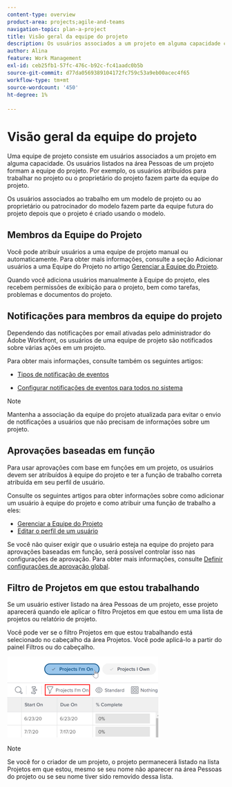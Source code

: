 ```yaml
---
content-type: overview
product-area: projects;agile-and-teams
navigation-topic: plan-a-project
title: Visão geral da equipe do projeto
description: Os usuários associados a um projeto em alguma capacidade compõem a equipe do projeto. Os usuários listados na área Pessoas de um projeto ou modelo são os usuários que compõem a equipe do projeto.
author: Alina
feature: Work Management
exl-id: ceb25fb1-57fc-476c-b92c-fc41aadc0b5b
source-git-commit: d77da0569389104172fc759c53a9eb00acec4f65
workflow-type: tm+mt
source-wordcount: '450'
ht-degree: 1%

---
```


# Visão geral da equipe do projeto

<!-- Audited: 6/2025 -->

Uma equipe de projeto consiste em usuários associados a um projeto em alguma capacidade. Os usuários listados na área Pessoas de um projeto formam a equipe do projeto. Por exemplo, os usuários atribuídos para trabalhar no projeto ou o proprietário do projeto fazem parte da equipe do projeto.

Os usuários associados ao trabalho em um modelo de projeto ou ao proprietário ou patrocinador do modelo fazem parte da equipe futura do projeto depois que o projeto é criado usando o modelo.

## Membros da Equipe do Projeto

Você pode atribuir usuários a uma equipe de projeto manual ou automaticamente. Para obter mais informações, consulte a seção Adicionar usuários a uma Equipe do Projeto no artigo [Gerenciar a Equipe do Projeto](../../../manage-work/projects/planning-a-project/manage-project-team.md).

Quando você adiciona usuários manualmente à Equipe do projeto, eles recebem permissões de exibição para o projeto, bem como tarefas, problemas e documentos do projeto.

## Notificações para membros da equipe do projeto

Dependendo das notificações por email ativadas pelo administrador do Adobe Workfront, os usuários de uma equipe de projeto são notificados sobre várias ações em um projeto.

Para obter mais informações, consulte também os seguintes artigos:

* [Tipos de notificação de eventos](/help/quicksilver/administration-and-setup/manage-workfront/emails/event-notifications-available-in-wf.md)

* [Configurar notificações de eventos para todos no sistema](../../../administration-and-setup/manage-workfront/emails/configure-event-notifications-for-everyone-in-the-system.md)

>[!NOTE]
>
>Mantenha a associação da equipe do projeto atualizada para evitar o envio de notificações a usuários que não precisam de informações sobre um projeto.

## Aprovações baseadas em função

Para usar aprovações com base em funções em um projeto, os usuários devem ser atribuídos à equipe do projeto e ter a função de trabalho correta atribuída em seu perfil de usuário.

Consulte os seguintes artigos para obter informações sobre como adicionar um usuário à equipe do projeto e como atribuir uma função de trabalho a eles:

* [Gerenciar a Equipe do Projeto](../../../manage-work/projects/planning-a-project/manage-project-team.md)
* [Editar o perfil de um usuário](../../../administration-and-setup/add-users/create-and-manage-users/edit-a-users-profile.md)

Se você não quiser exigir que o usuário esteja na equipe do projeto para aprovações baseadas em função, será possível controlar isso nas configurações de aprovação. Para obter mais informações, consulte [Definir configurações de aprovação global](../../../administration-and-setup/customize-workfront/configure-approval-milestone-processes/establish-approval-settings.md).

## Filtro de Projetos em que estou trabalhando

Se um usuário estiver listado na área Pessoas de um projeto, esse projeto aparecerá quando ele aplicar o filtro Projetos em que estou em uma lista de projetos ou relatório de projeto.

Você pode ver se o filtro Projetos em que estou trabalhando está selecionado no cabeçalho da área Projetos. Você pode aplicá-lo a partir do painel Filtros ou do cabeçalho.

![](assets/nwe-project-list-buttons-350x187.png)

>[!NOTE]
>
>Se você for o criador de um projeto, o projeto permanecerá listado na lista Projetos em que estou, mesmo se seu nome não aparecer na área Pessoas do projeto ou se seu nome tiver sido removido dessa lista.
